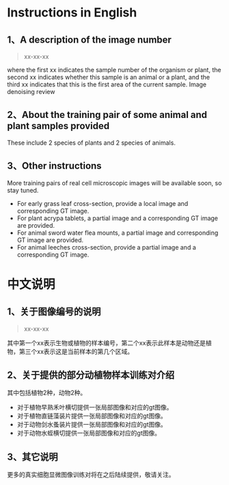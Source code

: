 # Instructions in English

## 1、A description of the image number

> xx-xx-xx

where the first xx indicates the sample number of the organism or plant, the second xx indicates whether this sample is an animal or a plant, and the third xx indicates that this is the first area of the current sample. Image denoising review

## 2、About the training pair of some animal and plant samples provided

These include 2 species of plants and 2 species of animals.

## 3、Other instructions

More training pairs of real cell microscopic images will be available soon, so stay tuned.

- For early grass leaf cross-section, provide a local image and corresponding GT image.
- For plant acrypa tablets, a partial image and a corresponding GT image are provided.
- For animal sword water flea mounts, a partial image and corresponding GT image are provided.
- For animal leeches cross-section, provide a partial image and a corresponding GT image.

# 中文说明

## 1、关于图像编号的说明

> xx-xx-xx

其中第一个xx表示生物或植物的样本编号，第二个xx表示此样本是动物还是植物，第三个xx表示这是当前样本的第几个区域。

## 2、关于提供的部分动植物样本训练对介绍

其中包括植物2种，动物2种。

- 对于植物早熟禾叶横切提供一张局部图像和对应的gt图像。
- 对于植物直链藻装片提供一张局部图像和对应的gt图像。
- 对于动物剑水蚤装片提供一张局部图像和对应的gt图像。
- 对于动物水蛭横切提供一张局部图像和对应的gt图像。

## 3、其它说明

更多的真实细胞显微图像训练对将在之后陆续提供，敬请关注。